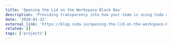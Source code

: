 ```yaml
---
title: 'Opening the Lid on the Workspace Black Box'
description: 'Providing transparency into how your team is using Coda and the power to act on it.'
date: '2020-01-22'
external_link: 'https://blog.coda.io/opening-the-lid-on-the-workspace-black-box-c2efc6d1de0e'
related: []
tags: ['projects']
---
```

